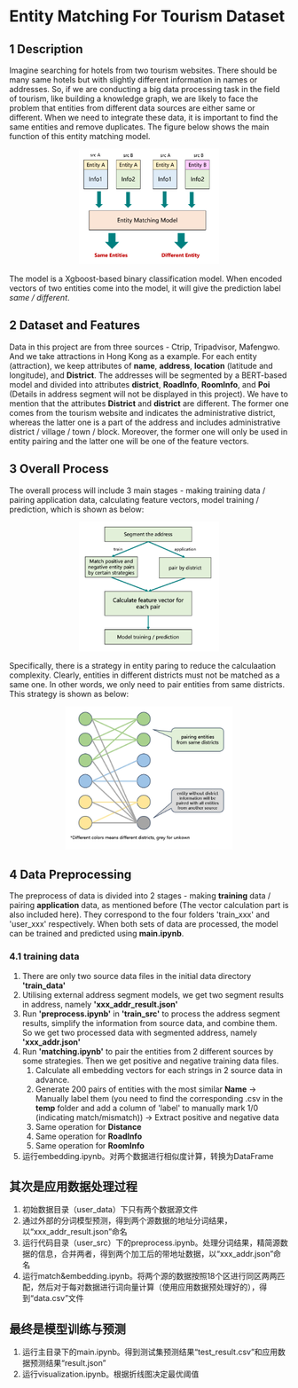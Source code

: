 # Entity Matching For Tourism Dataset

## 1 Description

Imagine searching for hotels from two tourism websites. There should be many same hotels but with slightly different information in names or addresses. So, if we are conducting a big data processing task in the field of tourism, like building a knowledge graph, we are likely to face the problem that entities from different data sources are either same or different. When we need to integrate these data, it is important to find the same entities and remove duplicates. The figure below shows the main function of this entity matching model.

<!-- ![](Images/purpose.png) -->
 <div  align="center">  <img src="Images/purpose.png" width = "50%" height = "50%" /> </div>

The model is a Xgboost-based binary classification model. When encoded vectors of two entities come into the model, it will give the prediction label *same / different*.



## 2 Dataset and Features

Data in this project are from three sources - Ctrip, Tripadvisor, Mafengwo. And we take attractions in Hong Kong as a example. For each entity (attraction), we keep attributes of **name**, **address**, **location** (latitude and longitude), and **District**. The addresses will be segmented by a BERT-based model and divided into attributes **district**, **RoadInfo**, **RoomInfo**, and **Poi** (Details in address segment will not be displayed in this project). We have to mention that the attributes **District** and **district** are different. The former one comes from the tourism website and indicates the administrative district, whereas the latter one is a part of the address and includes administrative district / village / town / block. Moreover, the former one will only be used in entity pairing and the latter one will be one of the feature vectors.



## 3 Overall Process

The overall process will include 3 main stages - making training data / pairing application data, calculating feature vectors, model training / prediction, which is shown as below:

 <div  align="center">  <img src="Images/process.png" width = "50%" height = "50%" /> </div>

 Specifically, there is a strategy in entity paring to reduce the calculaation complexity. Clearly, entities in different districts must not be matched as a same one. In other words, we only need to pair entities from same districts. This strategy is shown as below:

  <div  align="center">  <img src="Images/pairing.png" width = "60%" height = "60%" /> </div>



## 4 Data Preprocessing

The preprocess of data is divided into 2 stages - making **training** data / pairing **application** data, as mentioned before (The vector calculation part is also included here). They correspond to the four folders 'train_xxx' and 'user_xxx' respectively. When both sets of data are processed, the model can be trained and predicted using **main.ipynb**.

### 4.1 training data

1. There are only two source data files in the initial data directory **'train_data'**
2. Utilising external address segment models, we get two segment results in address, namely **'xxx_addr_result.json'**
3. Run **'preprocess.ipynb'** in **'train_src'** to process the address segment results, simplify the information from source data, and combine them. So we get two processed data with segmented address, namely **'xxx_addr.json'**
4. Run **'matching.ipynb'** to pair the entities from 2 different sources by some strategies. Then we get positive and negative training data files.
    1. Calculate all embedding vectors for each strings in 2 source data in advance.
    2. Generate 200 pairs of entities with the most similar **Name** -> Manually label them (you need to find the corresponding .csv in the **temp** folder and add a column of 'label' to manually mark 1/0 (indicating match/mismatch)) -> Extract positive and negative data
    3. Same operation for **Distance**
    4. Same operation for **RoadInfo**
    5. Same operation for **RoomInfo**
5. 运行embedding.ipynb。对两个数据进行相似度计算，转换为DataFrame

## 其次是应用数据处理过程

1. 初始数据目录（user_data）下只有两个数据源文件
2. 通过外部的分词模型预测，得到两个源数据的地址分词结果，以“xxx_addr_result.json”命名
3. 运行代码目录（user_src）下的preprocess.ipynb。处理分词结果，精简源数据的信息，合并两者，得到两个加工后的带地址数据，以“xxx_addr.json”命名
4. 运行match&embedding.ipynb。将两个源的数据按照18个区进行同区两两匹配，然后对于每对数据进行词向量计算（使用应用数据预处理好的），得到“data.csv”文件

## 最终是模型训练与预测

1. 运行主目录下的main.ipynb。得到测试集预测结果“test_result.csv”和应用数据预测结果“result.json”
2. 运行visualization.ipynb。根据折线图决定最优阈值